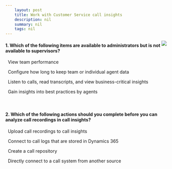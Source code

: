 ```yaml
---
    layout: post
    title: Work with Customer Service call insights  
    description: nil
    summary: nil
    tags: nil
---
```



 <a target="_blank" href="https://docs.microsoft.com/en-us/learn/modules/customer-service-call-insights/5-check/"><i class="fas fa-external-link-alt"></i> </a>
 <img align="right" src="https://docs.microsoft.com/en-us/learn/achievements/customer-service-call-insights.svg">
####  1. Which of the following items are available to administrators but is not available to supervisors?


<i class='far fa-square'></i> &nbsp;&nbsp;View team performance

<i class='fas fa-check-square' style='color: Dodgerblue;'></i> &nbsp;&nbsp;Configure how long to keep team or individual agent data

<i class='far fa-square'></i> &nbsp;&nbsp;Listen to calls, read transcripts, and view business-critical insights

<i class='far fa-square'></i> &nbsp;&nbsp;Gain insights into best practices by agents
<br />
<br />
<br />

####  2. Which of the following actions should you complete before you can analyze call recordings in call insights?


<i class='far fa-square'></i> &nbsp;&nbsp;Upload call recordings to call insights

<i class='far fa-square'></i> &nbsp;&nbsp;Connect to call logs that are stored in Dynamics 365

<i class='fas fa-check-square' style='color: Dodgerblue;'></i> &nbsp;&nbsp;Create a call repository

<i class='far fa-square'></i> &nbsp;&nbsp;Directly connect to a call system from another source
<br />
<br />
<br />
